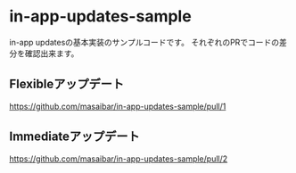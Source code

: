 # in-app-updates-sample

in-app updatesの基本実装のサンプルコードです。
それぞれのPRでコードの差分を確認出来ます。

## Flexibleアップデート
https://github.com/masaibar/in-app-updates-sample/pull/1

## Immediateアップデート
https://github.com/masaibar/in-app-updates-sample/pull/2
